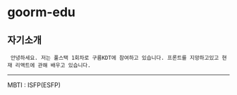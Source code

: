 # goorm-edu
## 자기소개
```
 안녕하세요. 저는 풀스택 1회차로 구름KDT에 참여하고 있습니다. 프론트를 지망하고있고 현재 리액트에 관해 배우고 있습니다.
```
***
 MBTI : ISFP(ESFP)
 
